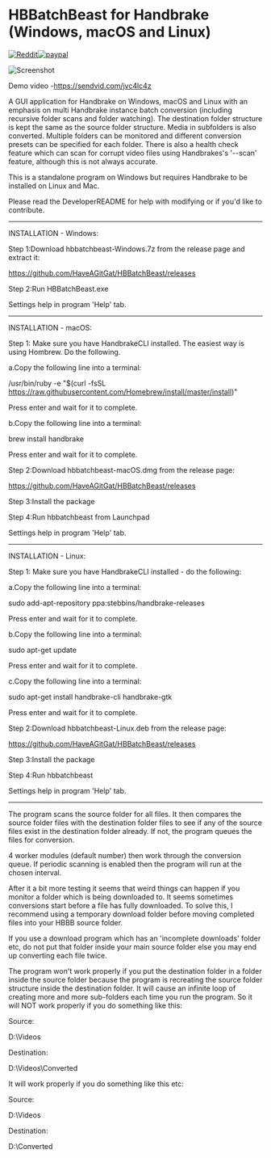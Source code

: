 # HBBatchBeast for Handbrake (Windows, macOS and Linux)

[![Reddit](https://img.shields.io/badge/Reddit-HBBatchBeast-FF5700.svg?style=flat-square)](https://www.reddit.com/r/HBBatchBeast/)[![paypal](https://www.paypalobjects.com/en_US/i/btn/btn_donateCC_LG.gif)](https://www.paypal.com/cgi-bin/webscr?cmd=_s-xclick&hosted_button_id=97L64UK77NTZL&source=url)

![Screenshot](https://i.imgur.com/XMLxDxs.png)

Demo video -https://sendvid.com/jvc4lc4z

A GUI application for Handbrake on Windows, macOS and Linux with an emphasis on multi Handbrake instance batch conversion (including recursive folder scans and folder watching). The destination folder structure is kept the same as the source folder structure. Media in subfolders is also converted. Multiple folders can be monitored and different conversion presets can be specified for each folder. There is also a health check feature which can scan for corrupt video files using Handbrakes's '--scan' feature, although this
is not always accurate.

This is a standalone program on Windows but requires Handbrake to be installed on Linux and Mac. 

Please read the DeveloperREADME for help with modifying or if you'd like to contribute.


-------------------------------------------------------------
INSTALLATION - Windows:

Step 1:Download hbbatchbeast-Windows.7z from the release page and extract  it:

https://github.com/HaveAGitGat/HBBatchBeast/releases

Step 2:Run HBBatchBeast.exe

Settings help in program 'Help' tab.

-----------------------------------------------------------------------------


INSTALLATION - macOS:

Step 1: Make sure you have HandbrakeCLI installed. The easiest way is using Hombrew. Do the following.

a.Copy the following line into a terminal:

/usr/bin/ruby -e "$(curl -fsSL https://raw.githubusercontent.com/Homebrew/install/master/install)"

Press enter and wait for it to complete.

b.Copy the following line into a terminal:

brew install handbrake

Press enter and wait for it to complete.





Step 2:Download hbbatchbeast-macOS.dmg from the release page:

https://github.com/HaveAGitGat/HBBatchBeast/releases

Step 3:Install the package

Step 4:Run hbbatchbeast from Launchpad


Settings help in program 'Help' tab.

-----------------------------------------------------------------------------

INSTALLATION - Linux:

Step 1: Make sure you have HandbrakeCLI installed - do the following:


a.Copy the following line into a terminal:

sudo add-apt-repository ppa:stebbins/handbrake-releases

Press enter and wait for it to complete.

b.Copy the following line into a terminal:

sudo apt-get update

Press enter and wait for it to complete.

c.Copy the following line into a terminal:

sudo apt-get install handbrake-cli handbrake-gtk

Press enter and wait for it to complete.



Step 2:Download hbbatchbeast-Linux.deb from the release page:

https://github.com/HaveAGitGat/HBBatchBeast/releases

Step 3:Install the package

Step 4:Run hbbatchbeast 

Settings help in program 'Help' tab.

-------------------------------------------------------------


The program scans the source folder for all files. It then compares the source folder files with the destination folder files to see if any of the source files exist in the destination folder already. If not, the program queues the files for conversion.
 
4 worker modules (default number) then work through the conversion queue. If periodic scanning is enabled then the program will run at the chosen interval.

After it a bit more testing it seems that weird things can happen if you monitor a folder which is being downloaded to. It seems sometimes conversions start before a file has fully downloaded. To solve this, I recommend using a temporary download folder before moving completed files into your HBBB source folder.

If you use a download program which has an 'incomplete downloads' folder etc, do not put that folder inside your main source folder else you may end up converting each file twice.

The program won't work properly if you put the destination folder in a folder inside the source folder because the program is recreating the source folder structure inside the destination folder. It will cause an infinite loop of creating more and more sub-folders each time you run the program. So it will NOT work properly if you do something like this:

Source:

D:\Videos

Destination:

D:\Videos\Converted

It will work properly if you do something like this etc:

Source:

D:\Videos

Destination:

D:\Converted

